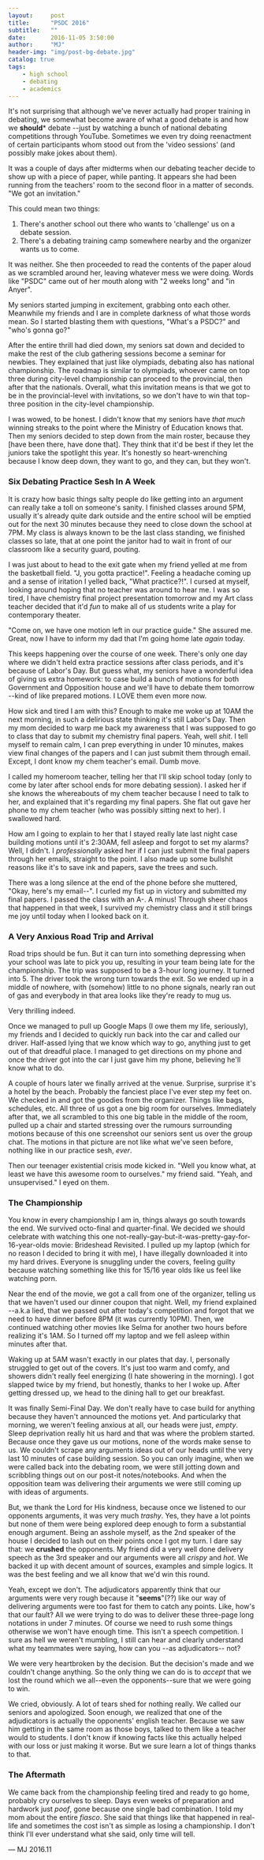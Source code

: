 ```yaml
---
layout:     post
title:      "PSDC 2016"
subtitle:   ""
date:       2016-11-05 3:50:00
author:     "MJ"
header-img: "img/post-bg-debate.jpg"
catalog: true
tags:
    - high school
    - debating
    - academics
---
```

It's not surprising that although we've never actually had proper training in debating, we somewhat become aware of what a good debate is and how we **should*** debate --just by watching a bunch of national debating competitions through YouTube. Sometimes we even try doing reenactment of certain participants whom stood out from the 'video sessions' (and possibly make jokes about them).

It was a couple of days after midterms when our debating teacher decide to show up with a piece of paper, while panting. It appears she had been running from the teachers' room to the second floor in a matter of seconds. "We got an invitation."

This could mean two things:

1) There's another school out there who wants to 'challenge' us on a debate session.
2) There's a debating training camp somewhere nearby and the organizer wants us to come.

It was neither. She then proceeded to read the contents of the paper aloud as we scrambled around her, leaving whatever mess we were doing. Words like "PSDC" came out of her mouth along with "2 weeks long" and "in Anyer".

My seniors started jumping in excitement, grabbing onto each other. Meanwhile my friends and I are in complete darkness of what those words mean. So I started blasting them with questions, "What's a PSDC?" and "who's gonna go?"

After the entire thrill had died down, my seniors sat down and decided to make the rest of the club gathering sessions become a seminar for newbies. They explained that just like olympiads, debating also has national championship. The roadmap is similar to olympiads, whoever came on top three during city-level championship can proceed to the provincial, then after that the nationals. Overall, what this invitation means is that we got to be in the provincial-level with invitations, so we don't have to win that top-three position in the city-level championship. 

I was wowed, to be honest. I didn't know that my seniors have *that much* winning streaks to the point where the Ministry of Education knows that. Then my seniors decided to step down from the main roster, because they [have been there, have done that]. They think that it'd be best if they let the juniors take the spotlight this year. It's honestly so heart-wrenching because I know deep down, they want to go, and they can, but they won't. 

### Six Debating Practice Sesh In A Week ###
It is crazy how basic things salty people do like getting into an argument can really take a toll on someone's sanity. I finished classes around 5PM, usually it's already quite dark outside and the entire school will be emptied out for the next 30 minutes because they need to close down the school at 7PM. My class is always known to be the last class standing, we finished classes so late, that at one point the janitor had to wait in front of our classroom like a security guard, pouting. 

I was just about to head to the exit gate when my friend yelled at me from the basketball field. "J, you gotta practice!". Feeling a headache coming up and a sense of iritation I yelled back, "What practice?!". I cursed at myself, looking around hoping that no teacher was around to hear me. I was so tired, I have chemistry final project presentation tomorrow and my Art class teacher decided that it'd *fun* to make all of us students write a play for contemporary theater. 

"Come on, we have one motion left in our practice guide." She assured me. Great, now I have to inform my dad that I'm going home late *again* today.

This keeps happening over the course of one week. There's only one day where we didn't held extra practice sessions after class periods, and it's because of Labor's Day. But guess what, my seniors have a wonderful idea of giving us extra homework: to case build a bunch of motions for both Government and Opposition house and we'll have to debate them tomorrow --kind of like prepared motions. I LOVE them even more now.

How sick and tired I am with this? Enough to make me woke up at 10AM the next morning, in such a delirious state thinking it's still Labor's Day. Then my mom decided to warp me back my awareness that I was supposed to go to class that day to submit my chemistry final papers. Yeah, well *shit*. I tell myself to remain calm, I can prep everything in under 10 minutes, makes view final changes of the papers and I can just submit them through email. Except, I dont know my chem teacher's email. Dumb move.

I called my homeroom teacher, telling her that I'll skip school today (only to come by later after school ends for more debating session). I asked her if she knows the whereabouts of my chem teacher because I need to talk to her, and explained that it's regarding my final papers. She flat out gave her phone to my chem teacher (who was possibly sitting next to her). I swallowed hard. 

How am I going to explain to her that I stayed really late last night case building motions until it's 2:30AM, fell asleep and forgot to set my alarms? Well, I didn't. I *professionally* asked her if I can just submit the final papers through her emails, straight to the point. I also made up some bullshit reasons like it's to save ink and papers, save the trees and such. 

There was a long silence at the end of the phone before she muttered, "Okay, here's my email--". I curled my fist up in victory and submitted my final papers. I passed the class with an A-. A minus! Through sheer chaos that happened in that week, I survived my chemistry class and it still brings me joy until today when I looked back on it.

### A Very Anxious Road Trip and Arrival ###
Road trips should be fun. But it can turn into something depressing when your school was late to pick you up, resulting in your team being late for the championship. The trip was supposed to be a 3-hour long journey. It turned into 5. The driver took the wrong turn towards the exit. So we ended up in a middle of nowhere, with (somehow) little to no phone signals, nearly ran out of gas and everybody in that area looks like they're ready to mug us. 

Very thrilling indeed. 

Once we managed to pull up Google Maps (I owe them my life, seriously), my friends and I decided to quickly run back into the car and called our driver. Half-assed lying that we know which way to go, anything just to get out of that dreadful place. I managed to get directions on my phone and once the driver got into the car I just gave him my phone, believing he'll know what to do.

A couple of hours later we finally arrived at the venue. Surprise, surprise it's a hotel by the beach. Probably the fanciest place I've ever step my feet on. We checked in and got the goodies from the organizer. Things like bags, schedules, etc. All three of us got a one big room for ourselves. Immediately after that, we all scrambled to this one big table in the middle of the room, pulled up a chair and started stressing over the rumours surrounding motions because of this one screenshot our seniors sent us over the group chat. The motions in that picture are not like what we've seen before, nothing like in our practice sesh, *ever*.

Then our teenager existential crisis mode kicked in. "Well you know what, at least we have this awesome room to ourselves." my friend said. "Yeah, and unsupervised." I eyed on them. 

### The Championship ###
You know in every championship I am in, things always go south towards the end. We survived octo-final and quarter-final. We decided we should celebrate with watching this one not-really-gay-but-it-was-pretty-gay-for-16-year-olds movie: Brideshead Revisited. I pulled up my laptop (which for no reason I decided to bring it with me), I have illegally downloaded it into my hard drives. Everyone is snuggling under the covers, feeling guilty because watching something like this for 15/16 year olds like us feel like watching porn.

Near the end of the movie, we got a call from one of the organizer, telling us that we haven't used our dinner coupon that night. Well, my friend explained --a.k.a lied, that we passed out after today's competition and forgot that we need to have dinner before 8PM (it was currently 10PM). Then, we continued watching other movies like Selma for another two hours before realizing it's 1AM. So I turned off my laptop and we fell asleep within minutes after that. 

Waking up at 5AM wasn't exactly in our plates that day. I, personally struggled to get out of the covers. It's just too warm and comfy, and showers didn't really feel energizing (I hate showering in the morning). I got slapped twice by my friend, but honestly, thanks to her I woke up. After getting dressed up, we head to the dining hall to get our breakfast.

It was finally Semi-Final Day. We don't really have to case build for anything because they haven't announced the motions yet. And particularky that morning, we weren't feeling anxious at all, our heads were just, *empty*. Sleep deprivation really hit us hard and that was where the problem started. Because once they gave us our motions, none of the words make sense to us. We couldn't scrape any arguments ideas out of our heads until the very last 10 minutes of case building session. So you can only imagine, when we were called back into the debating room, we were still jotting down and scribbling things out on our post-it notes/notebooks. And when the opposition team was delivering their arguments we were still coming up with ideas of arguments. 

But, we thank the Lord for His kindness, because once we listened to our opponents arguments, it was very much *trashy*. Yes, they have a lot points but none of them were being explored deep enough to form a substantial enough argument. Being an asshole myself, as the 2nd speaker of the house I decided to lash out on their points once I got my turn. I dare say that: we **crushed** the opponents. My friend did a very well done delivery speech as the 3rd speaker and our arguments were all *crispy* and *hot*. We backed it up with decent amount of sources, examples and simple logics. It was the best feeling and we all know that we'd win this round.

Yeah, except we don't. The adjudicators apparently think that our arguments were very rough because it "**seems**"(??) like our way of delivering arguments were too fast for them to catch any points. Like, how's that our fault? All we were trying to do was to deliver these three-page long notations in under 7 minutes. Of course we need to rush some things otherwise we won't have enough time. This isn't a speech competition. I sure as hell we weren't mumbling, I still can hear and clearly understand what my teammates were saying, how can you --as adjudicators-- not?

We were very heartbroken by the decision. But the decision's made and we couldn't change anything. So the only thing we can do is to *accept* that we lost the round which we all--even the opponents--sure that we were going to win. 

We cried, obviously. A lot of tears shed for nothing really. We called our seniors and apologized. Soon enough, we realized that one of the adjudicators is actually the opponents' english teacher. Because we saw him getting in the same room as those boys, talked to them like a teacher would to students. I don't know if knowing facts like this actually helped with our loss or just making it worse. But we sure learn a lot of things thanks to that.

### The Aftermath ###
We came back from the championship feeling tired and ready to go home, probably cry ourselves to sleep. Days even weeks of preparation and hardwork just *poof*, gone because one single bad combination. I told my mom about the entire *fiasco*. She said that things like that happened in real-life and sometimes the cost isn't as simple as losing a championship. I don't think I'll ever understand what she said, only time will tell.

— MJ 2016.11